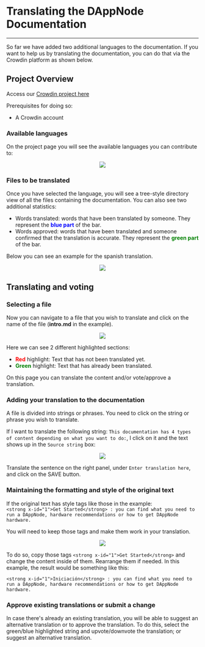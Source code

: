 # Translating the DAppNode Documentation
---
So far we have added two additional languages to the documentation. If you want to help us by translating the documentation, you can do that via the Crowdin platform as shown below.

## Project Overview

Access our [Crowdin project here](https://crowdin.com/project/dappnodedocs)

Prerequisites for doing so:

- A Crowdin account

### Available languages
On the project page you will see the available languages you can contribute to:

<p align="center">
    <img src="../../../../img/translation_1.png"/>
</p>

### Files to be translated

Once you have selected the language, you will see a tree-style directory view of all the files containing the documentation. You can also see two additional statistics:

- Words translated: words that have been translated by someone. They represent the <font color="blue">**blue part**</font> of the bar.
- Words approved: words that have been translated and someone confirmed that the translation is accurate. They represent the  <font color="green">**green part**</font> of the bar.

Below you can see an example for the spanish translation.

<p align="center">
    <img src="../../../../img/translation_2.png"/>
</p>

## Translating and voting

### Selecting a file
Now you can navigate to a file that you wish to translate and click on the name of the file (**intro.md** in the example).

<p align="center">
    <img src="../../../../img/translation_3.png"/>
</p>

Here we can see 2 different highlighted sections:

- **<font color="red">Red</font>** highlight: Text that has not been translated yet.
- **<font color="green">Green</font>** highlight: Text that has already been translated.

On this page you can translate the content and/or vote/approve a translation.

### Adding your translation to the documentation

A file is divided into strings or phrases. You need to click on the string or phrase you wish to translate.  

If I want to translate the following string: `This documentation has 4 types of content depending on what you want to do:`, I click on it and the text shows up in the `Source string` box:

<p align="center">
    <img src="../../../../img/translation_4.png"/>
</p>

Translate the sentence on the right panel, under `Enter translation here`, and click on the SAVE button.

### Maintaining the formatting and style of the original text

If the original text has style tags like those in the example:   
`<strong x-id="1">Get Started</strong> : you can find what you need to run a DAppNode, hardware recommendations or how to get DAppNode hardware.`  

You will need to keep those tags and make them work in your translation.

<p align="center">
    <img src="../../../../img/translation_5.png"/>
</p>

To do so, copy those tags `<strong x-id="1">Get Started</strong>` and change the content inside of them. Rearrange them if needed. In this example, the result would be something like this:  

`<strong x-id="1">Iniciación</strong> : you can find what you need to run a DAppNode, hardware recommendations or how to get DAppNode hardware.`

### Approve existing translations or submit a change

In case there's already an existing translation, you will be able to suggest an alternative translation or to approve the translation. To do this, select the green/blue highlighted string and upvote/downvote the translation; or suggest an alternative translation.
